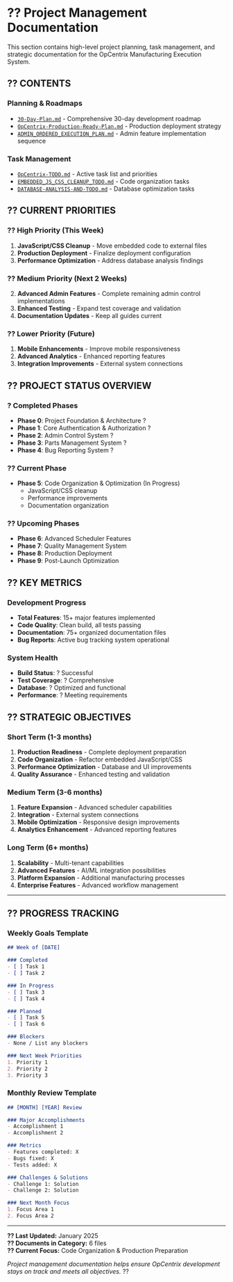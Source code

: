 # ?? Project Management Documentation

This section contains high-level project planning, task management, and strategic documentation for the OpCentrix Manufacturing Execution System.

## ?? **CONTENTS**

### **Planning & Roadmaps**
- [`30-Day-Plan.md`](30-Day-Plan.md) - Comprehensive 30-day development roadmap
- [`OpCentrix-Production-Ready-Plan.md`](OpCentrix-Production-Ready-Plan.md) - Production deployment strategy
- [`ADMIN_ORDERED_EXECUTION_PLAN.md`](ADMIN_ORDERED_EXECUTION_PLAN.md) - Admin feature implementation sequence

### **Task Management**
- [`OpCentrix-TODO.md`](OpCentrix-TODO.md) - Active task list and priorities
- [`EMBEDDED_JS_CSS_CLEANUP_TODO.md`](EMBEDDED_JS_CSS_CLEANUP_TODO.md) - Code organization tasks
- [`DATABASE-ANALYSIS-AND-TODO.md`](DATABASE-ANALYSIS-AND-TODO.md) - Database optimization tasks

## ?? **CURRENT PRIORITIES**

### **?? High Priority (This Week)**
1. **JavaScript/CSS Cleanup** - Move embedded code to external files
2. **Production Deployment** - Finalize deployment configuration
3. **Performance Optimization** - Address database analysis findings

### **?? Medium Priority (Next 2 Weeks)**
2. **Advanced Admin Features** - Complete remaining admin control implementations
3. **Enhanced Testing** - Expand test coverage and validation
4. **Documentation Updates** - Keep all guides current

### **?? Lower Priority (Future)**
1. **Mobile Enhancements** - Improve mobile responsiveness
2. **Advanced Analytics** - Enhanced reporting features
3. **Integration Improvements** - External system connections

## ?? **PROJECT STATUS OVERVIEW**

### **? Completed Phases**
- **Phase 0**: Project Foundation & Architecture ?
- **Phase 1**: Core Authentication & Authorization ?
- **Phase 2**: Admin Control System ?
- **Phase 3**: Parts Management System ?
- **Phase 4**: Bug Reporting System ?

### **?? Current Phase**
- **Phase 5**: Code Organization & Optimization (In Progress)
  - JavaScript/CSS cleanup
  - Performance improvements
  - Documentation organization

### **?? Upcoming Phases**
- **Phase 6**: Advanced Scheduler Features
- **Phase 7**: Quality Management System
- **Phase 8**: Production Deployment
- **Phase 9**: Post-Launch Optimization

## ?? **KEY METRICS**

### **Development Progress**
- **Total Features**: 15+ major features implemented
- **Code Quality**: Clean build, all tests passing
- **Documentation**: 75+ organized documentation files
- **Bug Reports**: Active bug tracking system operational

### **System Health**
- **Build Status**: ? Successful
- **Test Coverage**: ? Comprehensive
- **Database**: ? Optimized and functional
- **Performance**: ? Meeting requirements

## ?? **STRATEGIC OBJECTIVES**

### **Short Term (1-3 months)**
1. **Production Readiness** - Complete deployment preparation
2. **Code Organization** - Refactor embedded JavaScript/CSS
3. **Performance Optimization** - Database and UI improvements
4. **Quality Assurance** - Enhanced testing and validation

### **Medium Term (3-6 months)**
1. **Feature Expansion** - Advanced scheduler capabilities
2. **Integration** - External system connections
3. **Mobile Optimization** - Responsive design improvements
4. **Analytics Enhancement** - Advanced reporting features

### **Long Term (6+ months)**
1. **Scalability** - Multi-tenant capabilities
2. **Advanced Features** - AI/ML integration possibilities
3. **Platform Expansion** - Additional manufacturing processes
4. **Enterprise Features** - Advanced workflow management

---

## ?? **PROGRESS TRACKING**

### **Weekly Goals Template**
```markdown
## Week of [DATE]

### Completed
- [ ] Task 1
- [ ] Task 2

### In Progress
- [ ] Task 3
- [ ] Task 4

### Planned
- [ ] Task 5
- [ ] Task 6

### Blockers
- None / List any blockers

### Next Week Priorities
1. Priority 1
2. Priority 2
3. Priority 3
```

### **Monthly Review Template**
```markdown
## [MONTH] [YEAR] Review

### Major Accomplishments
- Accomplishment 1
- Accomplishment 2

### Metrics
- Features completed: X
- Bugs fixed: X
- Tests added: X

### Challenges & Solutions
- Challenge 1: Solution
- Challenge 2: Solution

### Next Month Focus
1. Focus Area 1
2. Focus Area 2
```

---

**?? Last Updated:** January 2025  
**?? Documents in Category:** 6 files  
**?? Current Focus:** Code Organization & Production Preparation  

*Project management documentation helps ensure OpCentrix development stays on track and meets all objectives.* ??